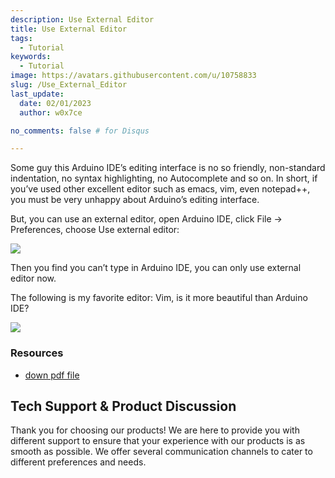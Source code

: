 ```yaml
---
description: Use External Editor
title: Use External Editor
tags:
  - Tutorial
keywords:
  - Tutorial
image: https://avatars.githubusercontent.com/u/10758833
slug: /Use_External_Editor
last_update:
  date: 02/01/2023
  author: w0x7ce

no_comments: false # for Disqus

---
```


<!-- ---
name: Use External Editor
category: Tutorial
oldwikiname:  Use External Editor
prodimagename:
surveyurl: https://www.research.net/r/Use_External_Editor
--- -->

Some guy this Arduino IDE’s editing interface is no so friendly, non-standard indentation, no syntax highlighting, no Autocomplete and so on. In short, if you’ve used other excellent editor such as emacs, vim, even notepad++, you must be very unhappy about Arduino’s editing interface.

But, you can use an external editor, open Arduino IDE, click File -&gt; Preferences, choose Use external editor:

![](https://files.seeedstudio.com/wiki/Use_External_Editor/img/外部编辑器1.png)

Then you find you can’t type in Arduino IDE, you can only use external editor now.

The following is my favorite editor: Vim, is it more beautiful than Arduino IDE?

![](https://files.seeedstudio.com/wiki/Use_External_Editor/img/外部编辑器2.png)

### Resources

- [down pdf file](https://files.seeedstudio.com/wiki/Use_External_Editor/res/Use_external_editor.pdf)

## Tech Support & Product Discussion

Thank you for choosing our products! We are here to provide you with different support to ensure that your experience with our products is as smooth as possible. We offer several communication channels to cater to different preferences and needs.

<div class="button_tech_support_container">
<a href="https://forum.seeedstudio.com/" class="button_forum"></a> 
<a href="https://www.seeedstudio.com/contacts" class="button_email"></a>
</div>

<div class="button_tech_support_container">
<a href="https://discord.gg/eWkprNDMU7" class="button_discord"></a> 
<a href="https://github.com/Seeed-Studio/wiki-documents/discussions/69" class="button_discussion"></a>
</div>
